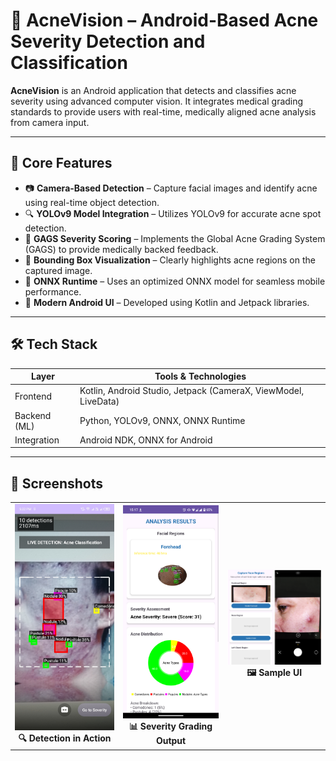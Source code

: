 # 🤖 AcneVision – Android-Based Acne Severity Detection and Classification

**AcneVision** is an Android application that detects and classifies acne severity using advanced computer vision. 
It integrates medical grading standards to provide users with real-time, medically aligned acne analysis from camera input.

---

## 🧠 Core Features

- 📷 **Camera-Based Detection** – Capture facial images and identify acne using real-time object detection.
- 🔍 **YOLOv9 Model Integration** – Utilizes YOLOv9 for accurate acne spot detection.
- 🧪 **GAGS Severity Scoring** – Implements the Global Acne Grading System (GAGS) to provide medically backed feedback.
- 🔲 **Bounding Box Visualization** – Clearly highlights acne regions on the captured image.
- 🔄 **ONNX Runtime** – Uses an optimized ONNX model for seamless mobile performance.
- 📱 **Modern Android UI** – Developed using Kotlin and Jetpack libraries.

---

## 🛠️ Tech Stack

| Layer        | Tools & Technologies                      |
|--------------|--------------------------------------------|
| Frontend     | Kotlin, Android Studio, Jetpack (CameraX, ViewModel, LiveData) |
| Backend (ML) | Python, YOLOv9, ONNX, ONNX Runtime         |
| Integration  | Android NDK, ONNX for Android              |

---

## 📸 Screenshots

<table>
  <tr>
    <td align="center">
      <img src="./screenshots/realtime_scan.jpg" alt="Detection View" width="300"/><br/>
      <strong>🔍 Detection in Action</strong>
    </td>
    <td align="center">
      <img src="./screenshots/gags_result.png" alt="Severity Output" width="300"/><br/>
      <strong>📊 Severity Grading Output</strong>
    </td>
      <td align="center">
      <img src="./screenshots/capture_image.png" alt="Sample UI" width="300"/><br/>
      <strong>🖼️ Sample UI</strong>
    </td>
  </tr>
</table>

